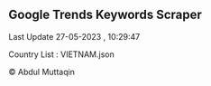 

## Google Trends Keywords Scraper 
 
Last Update 27-05-2023 , 10:29:47

Country List :
VIETNAM.json



© Abdul Muttaqin 
